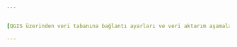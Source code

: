 ```yaml
---


[QGIS üzerinden veri tabanına bağlantı ayarları ve veri aktarım aşamalarına buradan ulaşabilirsiniz..](https://www.youtube.com/watch?v=oTz2nOHUqWk)

---
```

